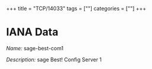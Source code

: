 +++
title = "TCP/14033"
tags = [""]
categories = [""]
+++

# IANA Data

_Name:_ sage-best-com1

_Description:_ sage Best! Config Server 1

